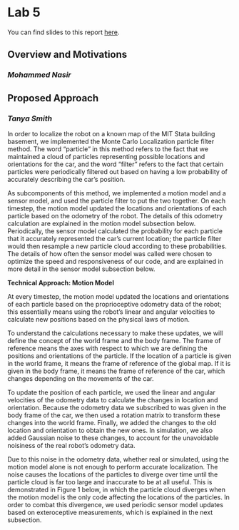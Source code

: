 # Lab 5

You can find slides to this report [here](https://docs.google.com/presentation/d/1NuDpnbKnr5Q-sfzRN80VtYCx-H2BmiSQMGYetTSKh0Y/edit?usp=sharing).

## **Overview and Motivations**
### *Mohammed Nasir*

## **Proposed Approach**
### *Tanya Smith*

In order to localize the robot on a known map of the MIT Stata building basement, we implemented the Monte Carlo Localization particle filter method. The word “particle” in this method refers to the fact that we maintained a cloud of particles representing possible locations and orientations for the car, and the word “filter” refers to the fact that certain particles were periodically filtered out based on having a low probability of accurately describing the car’s position. 

As subcomponents of this method, we implemented a motion model and a sensor model, and used the particle filter to put the two together. On each timestep, the motion model updated the locations and orientations of each particle based on the odometry of the robot. The details of this odometry calculation are explained in the motion model subsection below. Periodically, the sensor model calculated the probability for each particle that it accurately represented the car’s current location; the particle filter would then resample a new particle cloud according to these probabilities. The details of how often the sensor model was called were chosen to optimize the speed and responsiveness of our code, and are explained in more detail in the sensor model subsection below.

__**Technical Approach: Motion Model**__

At every timestep, the motion model updated the locations and orientations of each particle based on the proprioceptive odometry data of the robot; this essentially means using the robot’s linear and angular velocities to calculate new positions based on the physical laws of motion. 

To understand the calculations necessary to make these updates, we will define the concept of the world frame and the body frame. The frame of reference means the axes with respect to which we are defining the positions and orientations of the particle. If the location of a particle is given in the world frame, it means the frame of reference of the global map. If it is given in the body frame, it means the frame of reference of the car, which changes depending on the movements of the car.

To update the position of each particle, we used the linear and angular velocities of the odometry data to calculate the changes in location and orientation. Because the odometry data we subscribed to was given in the body frame of the car, we then used a rotation matrix to transform these changes into the world frame. Finally, we added the changes to the old location and orientation to obtain the new ones. In simulation, we also added Gaussian noise to these changes, to account for the unavoidable noisiness of the real robot’s odometry data.

Due to this noise in the odometry data, whether real or simulated, using the motion model alone is not enough to perform accurate localization. The noise causes the locations of the particles to diverge over time until the particle cloud is far too large and inaccurate to be at all useful. This is demonstrated in Figure 1 below, in which the particle cloud diverges when the motion model is the only code affecting the locations of the particles. In order to combat this divergence, we used periodic sensor model updates based on exteroceptive measurements, which is explained in the next subsection.
